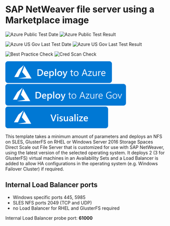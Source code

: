 # SAP NetWeaver file server using a Marketplace image

![Azure Public Test Date](https://azurequickstartsservice.blob.core.windows.net/badges/sap-file-server-md/PublicLastTestDate.svg)
![Azure Public Test Result](https://azurequickstartsservice.blob.core.windows.net/badges/sap-file-server-md/PublicDeployment.svg)

![Azure US Gov Last Test Date](https://azurequickstartsservice.blob.core.windows.net/badges/sap-file-server-md/FairfaxLastTestDate.svg)
![Azure US Gov Last Test Result](https://azurequickstartsservice.blob.core.windows.net/badges/sap-file-server-md/FairfaxDeployment.svg)

![Best Practice Check](https://azurequickstartsservice.blob.core.windows.net/badges/sap-file-server-md/BestPracticeResult.svg)
![Cred Scan Check](https://azurequickstartsservice.blob.core.windows.net/badges/sap-file-server-md/CredScanResult.svg)

[![Deploy To Azure](https://raw.githubusercontent.com/Azure/azure-quickstart-templates/master/1-CONTRIBUTION-GUIDE/images/deploytoazure.svg?sanitize=true)](https://portal.azure.com/#create/Microsoft.Template/uri/https%3A%2F%2Fraw.githubusercontent.com%2FAzure%2Fazure-quickstart-templates%2Fmaster%2Fsap-file-server-md%2Fazuredeploy.json)
[![Deploy To Azure US Gov](https://raw.githubusercontent.com/Azure/azure-quickstart-templates/master/1-CONTRIBUTION-GUIDE/images/deploytoazuregov.svg?sanitize=true)](https://portal.azure.us/#create/Microsoft.Template/uri/https%3A%2F%2Fraw.githubusercontent.com%2FAzure%2Fazure-quickstart-templates%2Fmaster%2Fsap-file-server-md%2Fazuredeploy.json)
[![Visualize](https://raw.githubusercontent.com/Azure/azure-quickstart-templates/master/1-CONTRIBUTION-GUIDE/images/visualizebutton.svg?sanitize=true)](http://armviz.io/#/?load=https%3A%2F%2Fraw.githubusercontent.com%2FAzure%2Fazure-quickstart-templates%2Fmaster%2Fsap-file-server-md%2Fazuredeploy.json)

This template takes a minimum amount of parameters and deploys an NFS on SLES, GlusterFS on RHEL or Windows Server 2016 Storage Spaces Direct Scale out File Server that is customized for use with SAP NetWeaver, using the latest version of the selected operating system. It deploys 2 (3 for GlusterFS) virtual machines in an Availability Sets and a Load Balancer is added to allow HA configurations in the operating system (e.g. Windows Failover Cluster) if required.

## Internal Load Balancer ports

* Windows specific ports 445, 5985
* SLES NFS ports 2049 (TCP and UDP)
* no Load Balancer for RHEL and GlusterFS required

Internal Load Balancer probe port: **61000**
